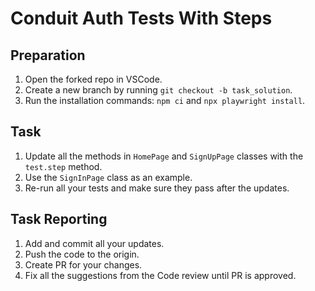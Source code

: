 # Conduit Auth Tests With Steps

## Preparation

1. Open the forked repo in VSCode.
2. Create a new branch by running `git checkout -b task_solution`.
3. Run the installation commands: `npm ci` and `npx playwright install`.

## Task

1. Update all the methods in `HomePage` and `SignUpPage` classes with the `test.step` method. 
2. Use the `SignInPage` class as an example. 
3. Re-run all your tests and make sure they pass after the updates. 

## Task Reporting

1. Add and commit all your updates. 
2. Push the code to the origin.
3. Create PR for your changes. 
4. Fix all the suggestions from the Code review until PR is approved.  
